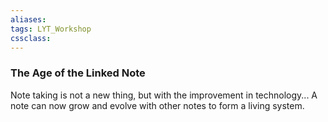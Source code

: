 ```yaml
---
aliases:
tags: LYT_Workshop
cssclass:
---
```


### The Age of the Linked Note
Note taking is not a new thing, but with the improvement in technology...
A note can now grow and evolve with other notes to form a living system.





